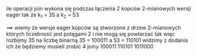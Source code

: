 ile operacji join wykona się podczas łączenia 2 kopców 2-mianowych wersji eager tak że 
k<sub>1</sub> = 35 a k<sub>2</sub> = 53


==> wiemy że wersje eager kopców są stworzone z drzew 2-mianowych których liczebność jest potęgami 2 i nie mogą się powtarzać tak więc rozbijmy 35 na liczbę binarną
35 = 100011 a 53 = 110101 widzimy z dodania ich że będziemy musieli zrobić 4 joiny
  100011
  110101
1011000
